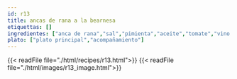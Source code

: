 ```yaml
---
id: r13
title: ancas de rana a la bearnesa
etiquettas: []
ingredientes: ["anca de rana","sal","pimienta","aceite","tomate","vino blanco","limón"]
plato: ["plato principal","acompañamiento"]
---
```


{{< readFile file="./html/recipes/r13.html">}}
{{< readFile file="./html/images/r13_image.html">}}